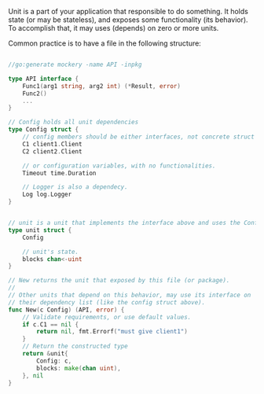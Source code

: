 Unit is a part of your application that responsible to do something.
It holds state (or may be stateless), and exposes some functionality (its behavior).
To accomplish that, it may uses (depends) on zero or more units.

Common practice is to have a file in the following structure:

```go

//go:generate mockery -name API -inpkg

type API interface {
	Func1(arg1 string, arg2 int) (*Result, error)
	Func2()
	...
}

// Config holds all unit dependencies
type Config struct {
	// config members should be either interfaces, not concrete struct with functions:
	C1 client1.Client
	C2 client2.Client

	// or configuration variables, with no functionalities.
	Timeout time.Duration

	// Logger is also a dependecy.
	Log log.Logger
}


// unit is a unit that implements the interface above and uses the Config to do so.
type unit struct {
	Config

	// unit's state.
	blocks chan<-uint
}

// New returns the unit that exposed by this file (or package).
//
// Other units that depend on this behavior, may use its interface on
// their dependency list (like the config struct above).
func New(c Config) (API, error) {
	// Validate requirements, or use default values.
	if c.C1 == nil {
		return nil, fmt.Errorf("must give client1")
	}
	// Return the constructed type
	return &unit{
		Config: c,
		blocks: make(chan uint),
	}, nil
}
```
